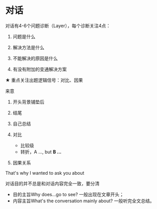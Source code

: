 # 对话

对话有4-6个问题诊断（Layer），每个诊断关注4点：

1. 问题是什么

2. 解决方法是什么

3. 不能解决的原因是什么

4. 有没有附加的变通解决方案

★ 重点关注出题逻辑信号：对比、因果 



来意

1. 开头背景铺垫后
2. 结尾
3. 自己总结



1. 对比
   - 比较级
   - 转折，A ..., but **B ...**
2. 因果关系

That's why I wanted to ask you about



对话目的并不总是和对话内容完全一致，要分清

- 目的主旨Why does...go to see? 一般出现在文章开头； 
- 内容主旨What's  the conversation mainly about? 一般听完全文总结。
